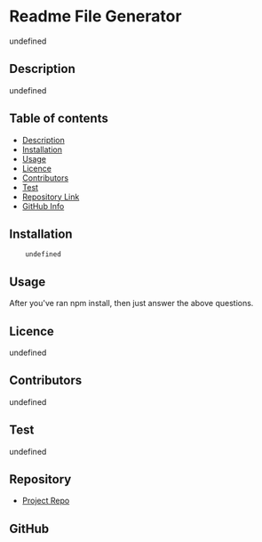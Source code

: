 
# **Readme File Generator**

undefined

## Description 

undefined

## Table of contents

- [Description](#Description)
- [Installation](#Installation)
- [Usage](#Usage)
- [Licence](#Licence)
- [Contributors](#Contributors)
- [Test](#Test)
- [Repository Link](#Repository)
- [GitHub Info](#GitHub) 


## Installation

        undefined

## Usage

After you've ran npm install, then just answer the above questions. 

## Licence

undefined

## Contributors

undefined

## Test

undefined


## Repository

- [Project Repo](https://github.com/KJ-Labs/Readme-File-Generator)

## GitHub




